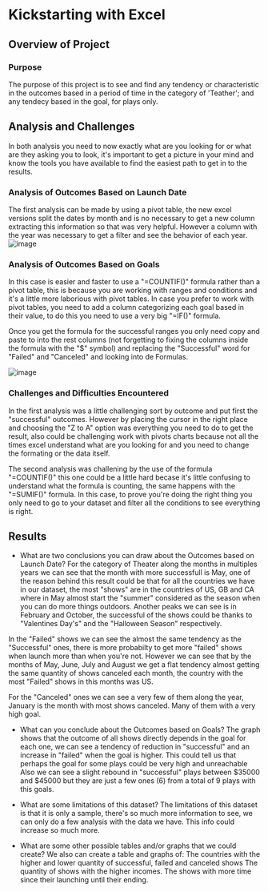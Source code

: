 # Kickstarting with Excel

## Overview of Project
### Purpose
The purpose of this project is to see and find any tendency or characteristic in the outcomes based in a period of time in the category of 'Teather'; and any tendecy based in the goal, for plays only.

## Analysis and Challenges
In both analysis you need to now exactly what are you looking for or what are they asking you to look, it's important to get a picture in your mind and know the tools you have available to find the easiest path to get in to the results.

### Analysis of Outcomes Based on Launch Date
The first analysis can be made by using a pivot table, the new excel versions split the dates by month and is no necessary to get a new column extracting this information so that was very helpful. However a column with the year was necessary to get a filter and see the behavior of each year.
![image](https://user-images.githubusercontent.com/96214489/147415127-19733c5e-af8e-4503-93ca-aa0c6ff4c1f3.png)


### Analysis of Outcomes Based on Goals
In this case is easier and faster to use a "=COUNTIF()" formula rather than a pivot table, this is because you are working with ranges and conditions and it's a little more laborious with pivot tables. In case you prefer to work with pivot tables, you need to add a column categorizing each goal based in their value, to do this you need to use a very big "=IF()" formula.

Once you get the formula for the successful ranges you only need copy and paste to into the rest columns (not forgetting to fixing the columns inside the formula with the "$" symbol) and replacing the "Successful" word for "Failed" and "Canceled" and looking into de Formulas.

![image](https://user-images.githubusercontent.com/96214489/147415206-c99d732a-a278-4777-8c7b-8956208da721.png)


### Challenges and Difficulties Encountered
In the first analysis was a little challenging sort by outcome and put first the "successful" outcomes. However by placing the cursor in the right place and choosing the "Z to A" option was everything you need to do to get the result, also could be challenging work with pivots charts because not all the times excel understand what are you looking for and you need to change the formating or the data itself.

The second analysis was challening by the use of the formula "=COUNTIF()" this one could be a little hard becase it's little confusing to understand what the formula is counting, the same happens with the "=SUMIF()" formula. In this case, to prove you're doing the right thing you only need to go to your dataset and filter all the conditions to see everything is right.

## Results

- What are two conclusions you can draw about the Outcomes based on Launch Date?
For the category of Theater along the months in multiples years we can see that the month with more successfull is May, one of the reason behind this result could be that for all the countries we have in our dataset, the most "shows" are in the countries of US, GB and CA where in May almost start the "summer" considered as the season when you can do more things outdoors. Another peaks we can see is in February and October, the successful of the shows could be thanks to "Valentines Day's" and the "Halloween Season" respectively.

In the "Failed" shows we can see the almost the same tendency as the "Successful" ones, there is more probabilty to get more "failed" shows when launch more than when you're not. However we can see that by the months of May, June, July and August we get a flat tendency almost getting the same quantity of shows canceled each month, the country with the most "Failed" shows in this months was US.

For the "Canceled" ones we can see a very few of them along the year, January is the month with most shows canceled. Many of them with a very high goal.

- What can you conclude about the Outcomes based on Goals?
The graph shows that the outcome of all shows directly depends in the goal for each one, we can see a tendency of reduction in "successful" and an increase in "failed"  when the goal is higher. This could tell us that perhaps the goal for some plays could be very high and unreachable
Also we can see a slight rebound in "successful" plays between $35000 and $45000 but they are just a few ones (6) from a total of 9 plays with this goals.

- What are some limitations of this dataset?
The limitations of this dataset is that it is only a sample, there's so much more information to see, we can only do a few analysis with the data we have. This info could increase so much more.
- What are some other possible tables and/or graphs that we could create?
We also can create a table and graphs of:
  The countries with the higher and lower quantity of successful, failed and canceled shows
  The quantity of shows with the higher incomes.
  The shows with more time since their launching until their ending.

